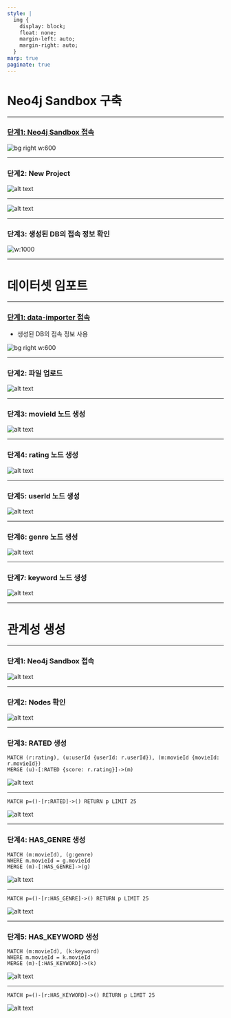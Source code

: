 ```yaml
---
style: |
  img {
    display: block;
    float: none;
    margin-left: auto;
    margin-right: auto;
  }
marp: true
paginate: true
---
```

# Neo4j Sandbox 구축

---
### [단계1: Neo4j Sandbox 접속](https://sandbox.neo4j.com) 
![bg right w:600](./img/image-1.png)

---
### 단계2: New Project
![alt text](./img/image-2.png)

---
![alt text](./img/image-3.png)

---
### 단계3: 생성된 DB의 접속 정보 확인 
![w:1000](./img/image-4.png)

---
# 데이터셋 임포트

---
### [단계1: data-importer 접속](https://data-importer.neo4j.io/)
- 생성된 DB의 접속 정보 사용

![bg right w:600](./img/image-5.png)

---
### 단계2: 파일 업로드 
![alt text](./img/image.png)

---
### 단계3: movieId 노드 생성
![alt text](./img/image-6.png)

---
### 단계4: rating 노드 생성
![alt text](./img/image-7.png)

---
### 단계5: userId 노드 생성
![alt text](./img/image-9.png)

---
### 단계6: genre 노드 생성
![alt text](./img/image-8.png)

---
### 단계7: keyword 노드 생성
![alt text](./img/image-10.png)

---
# 관계성 생성

---
### 단계1: Neo4j Sandbox 접속 
![alt text](./img/image-11.png)

---
### 단계2: Nodes 확인
![alt text](./img/image-12.png)

---
### 단계3: RATED 생성
```cypher
MATCH (r:rating), (u:userId {userId: r.userId}), (m:movieId {movieId: r.movieId})
MERGE (u)-[:RATED {score: r.rating}]->(m)
```
![alt text](./img/image-13.png)

---
```cypher
MATCH p=()-[r:RATED]->() RETURN p LIMIT 25
```
![alt text](./img/image-16.png)

---
### 단계4: HAS_GENRE 생성
```cypher
MATCH (m:movieId), (g:genre)
WHERE m.movieId = g.movieId
MERGE (m)-[:HAS_GENRE]->(g)
```
![alt text](./img/image-14.png)

---
```cypher
MATCH p=()-[r:HAS_GENRE]->() RETURN p LIMIT 25
```
![alt text](./img/image-17.png)

---
### 단계5: HAS_KEYWORD 생성
```cypher
MATCH (m:movieId), (k:keyword)
WHERE m.movieId = k.movieId
MERGE (m)-[:HAS_KEYWORD]->(k)
```
![alt text](./img/image-15.png)

---
```cypher
MATCH p=()-[r:HAS_KEYWORD]->() RETURN p LIMIT 25
```
![alt text](./img/image-18.png)




